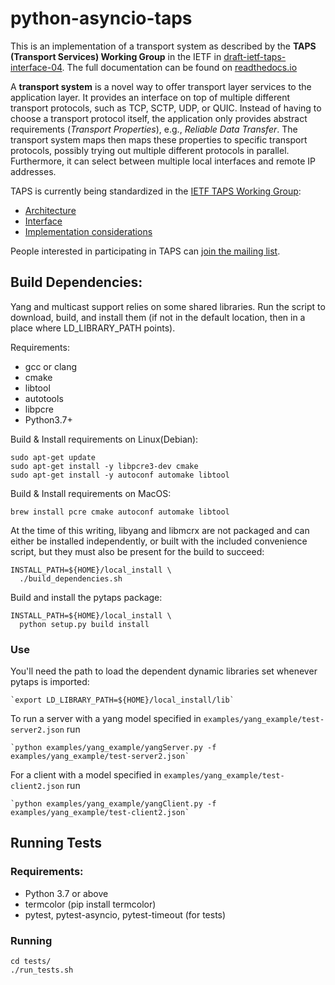 # python-asyncio-taps

This is an implementation of a transport system as described by the **TAPS (Transport Services) Working Group** in the IETF in [draft-ietf-taps-interface-04](https://tools.ietf.org/html/draft-ietf-taps-interface-04). The full documentation can be found on [readthedocs.io](https://pytaps.readthedocs.io/en/latest/index.html)

A **transport system** is a novel way to offer transport layer services to the application layer.
It provides an interface on top of multiple different transport protocols, such as TCP, SCTP, UDP, or QUIC. Instead of having to choose a transport protocol itself, the application only provides abstract requirements (*Transport Properties*), e.g., *Reliable Data Transfer*. The transport system maps then maps these properties to specific transport protocols, possibly trying out multiple different protocols in parallel. Furthermore, it can select between multiple local interfaces and remote IP addresses.

TAPS is currently being standardized in the [IETF TAPS Working Group](https://datatracker.ietf.org/wg/taps/about/):

- [Architecture](https://datatracker.ietf.org/doc/draft-ietf-taps-arch/)
- [Interface](https://datatracker.ietf.org/doc/draft-ietf-taps-interface/)
- [Implementation considerations](https://datatracker.ietf.org/doc/draft-ietf-taps-impl/)

People interested in participating in TAPS can [join the mailing list](https://www.ietf.org/mailman/listinfo/taps).

## Build Dependencies:

Yang and multicast support relies on some shared libraries.  Run the script to
download, build, and install them (if not in the default location, then in a place
where LD_LIBRARY_PATH points).

Requirements:

- gcc or clang
- cmake
- libtool
- autotools
- libpcre
- Python3.7+

Build & Install requirements on Linux(Debian):

~~~
sudo apt-get update
sudo apt-get install -y libpcre3-dev cmake
sudo apt-get install -y autoconf automake libtool
~~~

Build & Install requirements on MacOS:

~~~
brew install pcre cmake autoconf automake libtool
~~~

At the time of this writing, libyang and libmcrx are not packaged and can either
be installed independently, or built with the included convenience script, but
they must also be present for the build to succeed:

~~~
INSTALL_PATH=${HOME}/local_install \
  ./build_dependencies.sh
~~~

Build and install the pytaps package:

~~~
INSTALL_PATH=${HOME}/local_install \
  python setup.py build install
~~~

### Use

You'll need the path to load the dependent dynamic libraries set whenever pytaps is imported:

	`export LD_LIBRARY_PATH=${HOME}/local_install/lib`

To run a server with a yang model specified in `examples/yang_example/test-server2.json` run

	`python examples/yang_example/yangServer.py -f examples/yang_example/test-server2.json`

For a client with a model specified in `examples/yang_example/test-client2.json` run

	`python examples/yang_example/yangClient.py -f examples/yang_example/test-client2.json`

## Running Tests

### Requirements:

- Python 3.7 or above
- termcolor (pip install termcolor)
- pytest, pytest-asyncio, pytest-timeout (for tests)

### Running

	cd tests/
	./run_tests.sh
